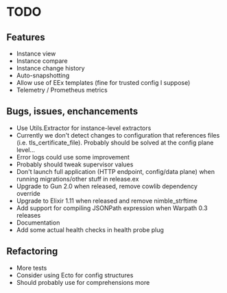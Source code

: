 # TODO

## Features

- Instance view
- Instance compare
- Instance change history
- Auto-snapshotting
- Allow use of EEx templates (fine for trusted config I suppose)
- Telemetry / Prometheus metrics

## Bugs, issues, enchancements

- Use Utils.Extractor for instance-level extractors
- Currently we don't detect changes to configuration that references files (i.e. tls_certificate_file). Probably should be solved at the config plane level...
- Error logs could use some improvement
- Probably should tweak supervisor values
- Don't launch full application (HTTP endpoint, config/data plane) when running migrations/other stuff in release.ex
- Upgrade to Gun 2.0 when released, remove cowlib dependency override
- Upgrade to Elixir 1.11 when released and remove nimble_strftime
- Add support for compiling JSONPath expression when Warpath 0.3 releases
- Documentation
- Add some actual health checks in health probe plug

## Refactoring

- More tests
- Consider using Ecto for config structures
- Should probably use for comprehensions more


